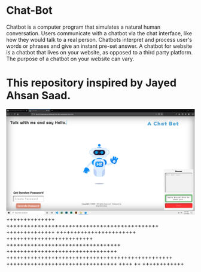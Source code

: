 # Chat-Bot
Chatbot is a computer program that simulates a natural human conversation. Users communicate with a chatbot via the chat interface, like how they would talk to a real person. Chatbots interpret and process user's words or phrases and give an instant pre-set answer. A chatbot for website is a chatbot that lives on your website, as opposed to a third party platform. The purpose of a chatbot on your website can vary. 
# This repository inspired by Jayed Ahsan Saad.


![alt text](https://github.com/AhsanParadise/Chat-Bot/blob/master/ScreenShot.png?raw=true)
++++++++++++++ ++++++++++++++++++++++++++++++++++++++++++++
++++++++++++++ +++++++++++++++++++++++ +++++++++++++++++++++++++ +++++++++++++++++++++++++++++++++
 ++++++++++++++++++++++++++++++++ ++++++++++++++++++++++++++++++++++++++++++++++++
++++++++++++++++++++++++++++++++
++++ ++ ++++++++++++
